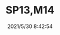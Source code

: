 ﻿---
layout: post 
title: SP13,M14
tags: SP13
categories: wire-harness
overview: M14
part_number: 0511-1
thumb_img: 
small_img: static/202105/511-20210530.jpg
date: 2021/5/30 8:42:54
---



